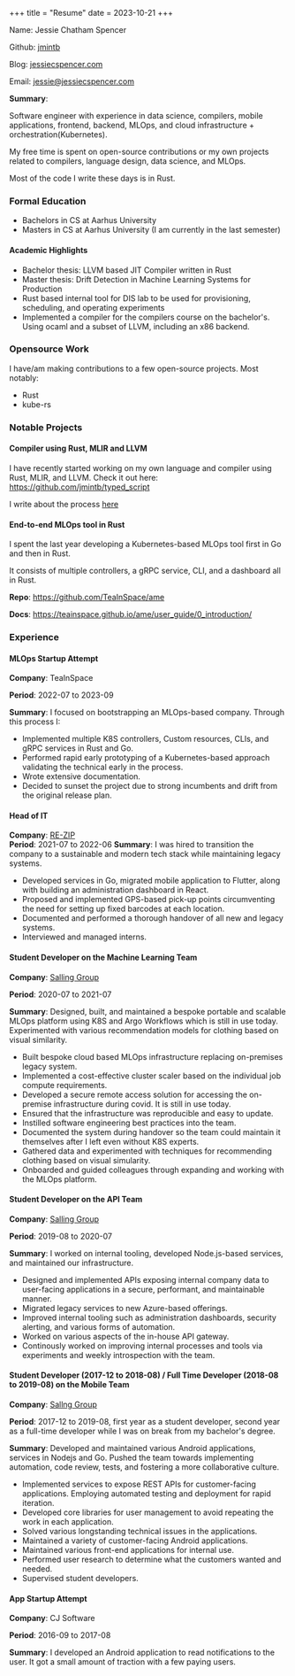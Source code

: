 +++
title = "Resume"
date = 2023-10-21
+++


Name: Jessie Chatham Spencer

Github: [jmintb](https://github.com/jmintb)

Blog: [jessiecspencer.com](https://www.jessiecspencer.com/)

Email: <jessie@jessiecspencer.com>

**Summary**:

Software engineer with experience in data science, compilers, mobile applications, frontend, backend, MLOps, and cloud infrastructure + orchestration(Kubernetes).

My free time is spent on open-source contributions or my own projects related to compilers, language design, data science, and MLOps.

Most of the code I write these days is in Rust.

### Formal Education

- Bachelors in CS at Aarhus University
- Masters in CS at Aarhus University (I am currently in the last semester)

#### Academic Highlights

- Bachelor thesis: LLVM based JIT Compiler written in Rust
- Master thesis: Drift Detection in Machine Learning Systems for Production
- Rust based internal tool for DIS lab to be used for provisioning, scheduling, and operating experiments
- Implemented a compiler for the compilers course on the bachelor's. Using ocaml and a subset of LLVM, including an x86 backend.

### Opensource Work

I have/am making contributions to a few open-source projects. Most notably:

- Rust
- kube-rs

### Notable Projects

#### Compiler using Rust, MLIR and LLVM

I have recently started working on my own language and compiler using Rust, MLIR, and LLVM. Check it out here: https://github.com/jmintb/typed_script

I write about the process [here](https://www.jessiecspencer.com/blog/programming-language-1/)

#### End-to-end MLOps tool in Rust

I spent the last year developing a Kubernetes-based MLOps tool first in Go and then in Rust.

It consists of multiple controllers, a gRPC service, CLI, and a dashboard all in Rust.

**Repo**: https://github.com/TeaInSpace/ame

**Docs**: https://teainspace.github.io/ame/user_guide/0_introduction/

### Experience

#### MLOps Startup Attempt
**Company**: TeaInSpace

**Period**: 2022-07 to 2023-09

**Summary**: I focused on bootstrapping an MLOps-based company. Through this process I:

- Implemented multiple K8S controllers, Custom resources, CLIs, and gRPC services in Rust and Go.
- Performed rapid early prototyping of a Kubernetes-based approach validating the technical early in the process.
- Wrote extensive documentation.
- Decided to sunset the project due to strong incumbents and drift from the original release plan.


#### Head of IT

**Company**: [RE-ZIP](https://re-zip.com/?gclid=Cj0KCQjwxuCnBhDLARIsAB-cq1o_z7teB4AaU04GBLa0RuAxazpu2lyCzlcImiq2tUMRNC3hCEdFuQ0aAuFWEALw_wcB)   
**Period**: 2021-07 to 2022-06
**Summary**: I was hired to transition the company to a sustainable and modern tech stack while maintaining legacy systems.
- Developed services in Go, migrated mobile application to Flutter, along with building an administration dashboard in React.
- Proposed and implemented GPS-based pick-up points circumventing the need for setting up fixed barcodes at each location.
- Documented and performed a thorough handover of all new and legacy systems.
- Interviewed and managed interns.


#### Student Developer on the Machine Learning Team
**Company**: [Salling Group](https://sallinggroup.com/)

**Period**: 2020-07 to 2021-07

**Summary**:  Designed, built, and maintained a bespoke portable and scalable MLOps platform using K8S and Argo Workflows which is still in use today. Experimented with various recommendation models for clothing based on visual similarity.

- Built bespoke cloud based MLOps infrastructure replacing on-premises legacy system.
- Implemented a cost-effective cluster scaler based on the individual job compute requirements.
- Developed a secure remote access solution for accessing the on-premise infrastructure during covid. It is still in use today. 
- Ensured that the infrastructure was reproducible and easy to update.
- Instilled software engineering best practices into the team.
- Documented the system during handover so the team could maintain it themselves after I left even without K8S experts.
- Gathered data and experimented with techniques for recommending clothing based on visual simularity.
- Onboarded and guided colleagues through expanding and working with the MLOps platform.

#### Student Developer on the API Team
**Company**: [Salling Group](https://sallinggroup.com/)

**Period**: 2019-08 to 2020-07

**Summary**:  I worked on internal tooling, developed Node.js-based services, and maintained our infrastructure.

- Designed and implemented APIs exposing internal company data to user-facing applications in a secure, performant, and maintainable manner.
- Migrated legacy services to new Azure-based offerings.
- Improved internal tooling such as administration dashboards, security alerting, and various forms of automation.
- Worked on various aspects of the in-house API gateway.
- Continously worked on improving internal processes and tools via experiments and weekly introspection with the team.

#### Student Developer (2017-12 to 2018-08) / Full Time Developer (2018-08 to 2019-08) on the Mobile Team 
**Company**: [Sallng Group](https://sallinggroup.com/)

**Period**: 2017-12 to 2019-08, first year as a student developer, second year as a full-time developer while I was on break from my bachelor's degree.

**Summary**: Developed and maintained various Android applications, services in Nodejs and Go. Pushed the team towards implementing automation, code review, tests, and fostering a more collaborative culture.

- Implemented services to expose REST APIs for customer-facing applications. Employing automated testing and deployment for rapid iteration.
- Developed core libraries for user management to avoid repeating the work in each application.
- Solved various longstanding technical issues in the applications.
- Maintained a variety of customer-facing Android applications.
- Maintained various front-end applications for internal use.
- Performed user research to determine what the customers wanted and needed.
- Supervised student developers.


#### App Startup Attempt
**Company**: CJ Software

**Period**: 2016-09 to 2017-08

**Summary**: I developed an Android application to read notifications to the user. It got a small amount of traction with a few paying users.

